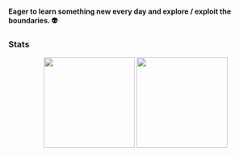 #### Eager to learn something new every day and explore / exploit the boundaries. :alien:

### Stats
<div align="center">
  <img height="180em" src="https://github-readme-stats.vercel.app/api?username=StillRosi&show_icons=true&theme=dracula&count_private=true" />
  <img height="180em" src="https://github-readme-stats.vercel.app/api/top-langs/?username=StillRosi&layout=compact&theme=dracula&langs_count=5" />
</div>
